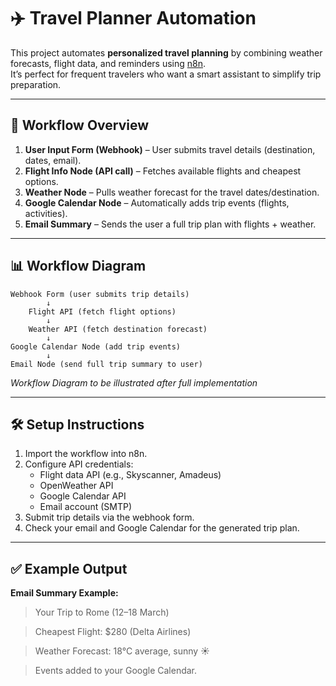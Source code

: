 # ✈️ Travel Planner Automation

This project automates **personalized travel planning** by combining weather forecasts, flight data, and reminders using [n8n](https://n8n.io/).  
It’s perfect for frequent travelers who want a smart assistant to simplify trip preparation.

---

## 🚀 Workflow Overview

1. **User Input Form (Webhook)** – User submits travel details (destination, dates, email).  
2. **Flight Info Node (API call)** – Fetches available flights and cheapest options.  
3. **Weather Node** – Pulls weather forecast for the travel dates/destination.  
4. **Google Calendar Node** – Automatically adds trip events (flights, activities).  
5. **Email Summary** – Sends the user a full trip plan with flights + weather.

---

## 📊 Workflow Diagram

    Webhook Form (user submits trip details)
            ↓
        Flight API (fetch flight options)
            ↓
        Weather API (fetch destination forecast)
            ↓
    Google Calendar Node (add trip events)
            ↓
    Email Node (send full trip summary to user)


*Workflow Diagram to be illustrated after full implementation*


---

## 🛠️ Setup Instructions

1. Import the workflow into n8n.  
2. Configure API credentials:
   - Flight data API (e.g., Skyscanner, Amadeus)  
   - OpenWeather API  
   - Google Calendar API  
   - Email account (SMTP)  
3. Submit trip details via the webhook form.  
4. Check your email and Google Calendar for the generated trip plan.

---

## ✅ Example Output

**Email Summary Example:**
>Your Trip to Rome (12–18 March)

>Cheapest Flight: $280 (Delta Airlines)

>Weather Forecast: 18°C average, sunny ☀️

>Events added to your Google Calendar.
